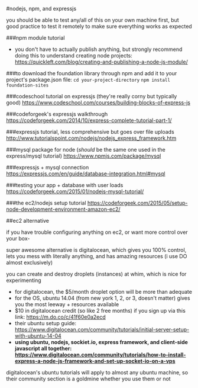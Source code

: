 #nodejs, npm, and expressjs

you should be able to test any/all of this on your own machine first, but good practice to test it remotely to make sure everything works as expected

###npm module tutorial
- you don't have to actually publish anything, but strongly recommend doing this to understand creating node projects:
https://quickleft.com/blog/creating-and-publishing-a-node-js-module/

###to download the foundation library through npm and add it to your project's package.json file:
`cd your-project-directory`
`npm install foundation-sites`

###codeschool tutorial on expressjs (they're really corny but typically good)
https://www.codeschool.com/courses/building-blocks-of-express-js

###codeforgeek's expressjs walkthrough
https://codeforgeek.com/2014/10/express-complete-tutorial-part-1/

###expressjs tutorial, less comprehensive but goes over file uploads
http://www.tutorialspoint.com/nodejs/nodejs_express_framework.htm

###mysql package for node (*should* be the same one used in the express/mysql tutorial)
https://www.npmjs.com/package/mysql

###expressjs + mysql connection
https://expressjs.com/en/guide/database-integration.html#mysql

###testing your app + database with user loads
https://codeforgeek.com/2015/01/nodejs-mysql-tutorial/

###the ec2/nodejs setup tutorial
https://codeforgeek.com/2015/05/setup-node-development-environment-amazon-ec2/

##ec2 alternative

if you have trouble configuring anything on ec2, or want more control over your box-

super awesome alternative is digitalocean, which gives you 100% control, lets you mess with literally anything, and has amazing resources (i use DO almost exclusively)

you can create and destroy droplets (instances) at whim, which is nice for experimenting

- for digitalocean, the $5/month droplet option will be more than adequate
- for the OS, ubuntu 14.04 (from new york 1, 2, or 3, doesn't matter) gives you the most leeway + resources available
- $10 in digitalocean credit (so like 2 free months) if you sign up via this link: https://m.do.co/c/41f60e0a2ecd
- their ubuntu setup guide: https://www.digitalocean.com/community/tutorials/initial-server-setup-with-ubuntu-14-04
- **using ubuntu, nodejs, sockiet.io, express framework, and client-side javascript all together: https://www.digitalocean.com/community/tutorials/how-to-install-express-a-node-js-framework-and-set-up-socket-io-on-a-vps**

digitalocean's ubuntu tutorials will apply to almost any ubuntu machine, so their community section is a goldmine whether you use them or not
